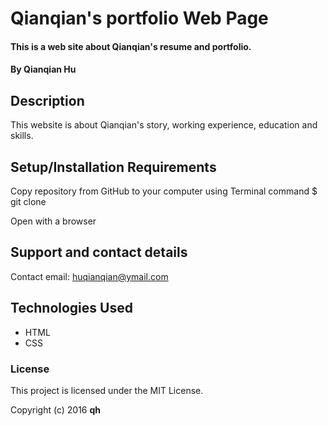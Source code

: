 # Qianqian's portfolio Web Page

#### This is a web site about Qianqian's resume and portfolio.

#### By Qianqian Hu

## Description

This website is about Qianqian's story, working experience, education and skills.

## Setup/Installation Requirements

Copy repository from GitHub to your computer using Terminal command $ git clone

Open with a browser

## Support and contact details

Contact email: huqianqian@ymail.com


## Technologies Used

* HTML
* CSS

### License

This project is licensed under the MIT License.

Copyright (c) 2016 **qh**
